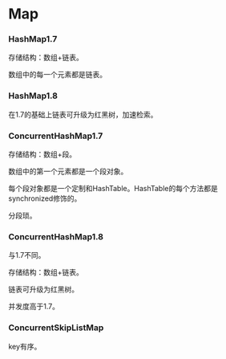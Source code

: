 # Map



### HashMap1.7

存储结构：数组+链表。

数组中的每一个元素都是链表。

### HashMap1.8

在1.7的基础上链表可升级为红黑树，加速检索。

### ConcurrentHashMap1.7

存储结构：数组+段。

数组中的第一个元素都是一个段对象。

每个段对象都是一个定制和HashTable。HashTable的每个方法都是synchronized修饰的。

分段琐。

### ConcurrentHashMap1.8

与1.7不同。

存储结构：数组+链表。

链表可升级为红黑树。

并发度高于1.7。



### ConcurrentSkipListMap

key有序。

